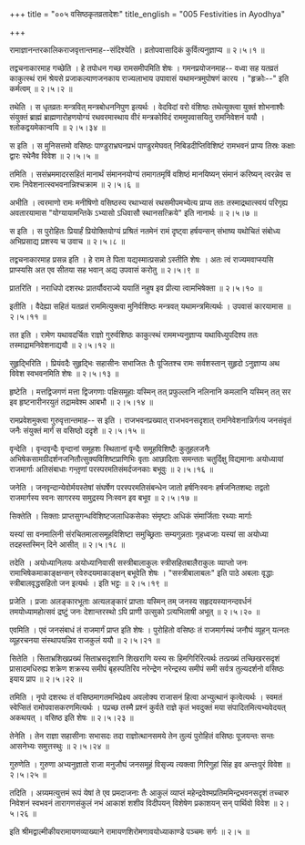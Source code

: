 +++
title = "००५ वसिष्ठकृतव्रतादेशः"
title_english = "005 Festivities in Ayodhya"

+++


रामाज्ञानन्तरकालिकराजवृत्तान्तमाह--संदिश्येति । व्रतोपवासादिकं
कुर्वित्यनुज्ञाप्य  ॥  २।५।१  ॥   

  

तद्वचनाकारमाह गच्छेति । हे तपोधन गच्छ रामसमीपमिति शेषः । गमनप्रयोजनमाह--
वध्वा सह यतव्रतं काकुत्स्थं रामं श्रेयसे प्रजाकल्याणजनकाय राज्यलाभाय
उपावासं यथामन्त्रमुपोषणं कारय । "हृक्रोः--" इति कर्मत्वम्  ॥  २।५।२  ॥   

  

तथेति । स धृतव्रतः मन्त्रवित् मन्त्रबोधननिपुण इत्यर्थः । वेदविदां वरो
वंशिष्ठः तथेत्युक्त्वा युक्तं शोभनाश्वैः संयुक्तं ब्राह्मं
ब्राह्मणारोहणयोग्यं रथवरमास्थाय वीरं मन्त्रकोविदं राममुपवासयितु
रामनिवेशनं ययौ । श्लोकद्वयमेकान्वयि  ॥  २।५।३४  ॥   

  

स इति । स मुनिसत्तमो वसिष्ठः पाण्डुराभ्रघनप्रभं पाण्डुरमेघवत्
निबिडदीप्तिविशिष्टं रामभवनं प्राप्य तिस्रः कक्षाः द्वारः रथेनैव विवेश  ॥ 
२।५।५  ॥   

  

तमिति । ससंभ्रममादरसहितं मानार्थं संमाननयोग्यं तमागतमृषिं वशिष्ठं
मानयिष्यन् संमानं करिष्यन् त्वरन्नेव स रामः निवेशनात्स्वभवनान्निश्चक्राम
 ॥  २।५।६  ॥   

  

अभीति । त्वरमाणो रामः मनीषिणो वसिष्ठस्य रथाभ्यासं रथसमीपमभ्येत्य प्राप्य
ततः तस्माद्रथात्स्वयं परिगृह्य अवतारयामास "योग्यायामन्तिके ऽभ्यासो
ऽधिवासौ स्थानसत्क्रिये" इति नानार्थः  ॥  २।५।७  ॥   

  

स इति । स पुरोहितः प्रियार्हं प्रियोक्तियोग्यं प्रश्रितं नतमेनं रामं
दृष्ट्वा हर्षयन्सन् संभाष्य यथोचितं संबोध्य अभिप्रसाद्य प्रशस्य च उवाच
 ॥  २।५।८  ॥   

  

तद्वचनाकारमाह प्रसन्न इति । हे राम ते पिता यद्यस्मात्प्रसन्नो ऽस्तीति
शेषः । अतः त्वं राज्यमवाप्स्यसि प्राप्स्यसि अत एव सीतया सह भवान् अद्य
उपवासं करोतु  ॥  २।५।९  ॥   

  

प्रातरिति । नराधिपो दशरथः प्रातर्यौवराज्ये ययातिं नहुष इव प्रीत्या
त्वामभिषेक्ता  ॥  २।५।१०  ॥   

  

इतीति । वैदेह्या सहितं यतव्रतं राममित्युक्त्वा मुनिर्वशिष्ठः मन्त्रवत्
यथामन्त्रमित्यर्थः । उपवासं कारयामास  ॥  २।५।११  ॥   

  

तत इति । रामेण यथावदर्चितः राज्ञो गुरुर्वशिष्ठः काकुत्स्थं
राममभ्यनुज्ञाप्य यथाविध्युपदिश्य ततः तस्माद्रामनिवेशनाद्ययौ  ॥  २।५।१२
 ॥   

  

सुहृद्भिरिति । प्रियंवदैः सुहृद्भिः सहासीनः सभाजितः तैः पूजितश्च रामः
सर्वशस्तान् सुहृदो ऽनुज्ञाप्य अथ विवेश स्वभवनमिति शेषः  ॥  २।५।१३  ॥   

  

हृष्टेति । मत्तद्विजगणं मत्ता द्विजगणाः पक्षिसमूहाः यस्मिन् तत्
प्रफुल्लानि नलिनानि कमलानि यस्मिन् तत् सर इव हृष्टनारीनरयुतं तद्रामवेश्म
आबभौ  ॥  २।५।१४  ॥   

  

रामप्रवेशमुक्त्वा गुरुवृत्तान्तमाह-- स इति । राजभवनप्रख्यात्
राजभवनसदृशात् रामनिवेशनान्निर्गत्य जनसंवृतं जनैः संयुक्तं मार्गं स
वसिष्ठो ददृशे  ॥  २।५।१५  ॥   

  

वृन्देति । वृन्दवृन्दैः वृन्दानां समूहशः स्थितानां वृन्दैः समूहविशिष्टैः
कुतूहलजनैः अभिषेकसामग्रीदर्शनजनितौत्सुक्यविशिष्टप्राणिभिः वृताः आछादिताः
समन्ततः चतुर्दिक्षु विद्यमानाः अयोध्यायां राजमार्गाः अतिसंबाधाः
गन्तृ़णां परस्परमतिसंमर्दजनकाः बभूवुः  ॥  २।५।१६  ॥   

  

जनेति । जनवृन्दान्येवोर्मयस्तेषां संघर्षेण परस्परमतिसंबन्धेन जातो
हर्षनिःस्वनः हर्षजनितशब्दः तद्वतो राजमार्गस्य स्वनः सागरस्य समुद्रस्य
निःस्वन इव बभूव  ॥  २।५।१७  ॥   

  

सिक्तेति । सिक्ताः प्राप्तसुगन्धविशिष्टजलाधिकसेकाः संमृष्टाः अधिकं
संमार्जिताः रथ्याः मार्गाः  

यस्यां सा वनमालिनी संरचितमालासमूहविशिष्टा समुच्छ्रिताः सम्यगुन्नताः
गृहध्वजाः यस्यां सा अयोध्या तदहस्तस्मिन् दिने आसीत्  ॥  २।५।१८  ॥   

  

तदेति । अयोध्यानिलयः अयोध्यानिवासी सस्त्रीबालाकुलः स्त्रीसहितबालैराकुलः
व्याप्तो जनः रामाभिषेकमाकाङ्क्षन्सन् रवेरुदयमाकाङ्क्षन् बभूवेति शेषः ।
"सस्त्रीबालाबलः" इति पाठे अबलाः वृद्धाः स्त्रीबालवृद्धसहितो जन इत्यर्थः
। इति भट्टः  ॥  २।५।१९  ॥   

  

प्रजेति । प्रजाः अलङ्कारभूताः अत्यलङ्कारं प्राप्ताः यस्मिन् तम् जनस्य
सहृदयस्यानन्दवर्धनं तमयोध्यामहोत्सवं द्रष्टुं जनः देशान्तरस्थो ऽपि
प्राणी उत्सुको ऽत्यभिलाषी अभूत्  ॥  २।५।२०  ॥   

  

एवमिति । एवं जनसंबाधं तं राजमार्गं प्राप्त इति शेषः । पुरोहितो वसिष्ठः
तं राजमार्गस्थं जनौघं व्यूहन् यत्नतः व्यूहरचनया संस्थापयन्निव राजकुलं
ययौ  ॥  २।५।२१  ॥   

  

सितेति । सिताभ्रशिखप्रख्यं सिताभ्रसदृशानि शिखराणि यस्य सः
हिमगिरिरित्यर्थः तत्प्रख्यं तच्छिखरसदृशं प्रासादमधिरुह्य शक्रेण शक्रस्य
समीपं बृहस्पतिरिव नरेन्द्रेण नरेन्द्रस्य समीपं समी सर्वत्र तुल्यदर्शनो
वसिष्ठः इयाय प्राप  ॥  २।५।२२  ॥   

  

तमिति । नृपो दशरथः तं वसिष्ठमागतमभिप्रेक्ष्य अवलोक्य राजासनं हित्वा
अभ्युत्थानं कृत्वेत्यर्थः । स्वमतं स्वेप्सितं रामोपवासकरणमित्यर्थः ।
पप्रच्छ तस्मै प्रश्नं कुर्वते राज्ञे कृतं भवदुक्तं मया
संपादितमित्यभ्यवेदयत् अकथयत् । वसिष्ठ इति शेषः  ॥  २।५।२३  ॥   

  

तेनेति । तेन राज्ञा सहासीनाः सभासदः तदा राज्ञोत्थानसमये तेन तुल्यं
पुरोहितं वसिष्ठः पूजयन्तः सन्तः आसनेभ्यः समुत्तस्थुः  ॥  २।५।२४  ॥   

  

गुरुणेति । गुरुणा अभ्यनुज्ञातो राजा मनुजौघं जनसमूहं विसृज्य त्यक्त्वा
गिरिगुहां सिंह इव अन्तःपुरं विवेश  ॥  २।५।२५  ॥   

  

तदिति । अग्र्यमत्युत्तमं रूपं येषां ते एव प्रमदाजनाः तैः आकुलं व्याप्तं
महेन्द्रवेश्मप्रतिममिन्द्रभवनसदृशं तच्चारु निवेशनं स्वभवनं तारागणसंकुलं
नभं आकाशं शशीव विदीपयन् विशेषेण प्रकाशयन् सन् पार्थिवो विवेश  ॥  २।५।२६
 ॥   

  

इति श्रीमद्वाल्मीकीयरामायणव्याख्याने रामायणशिरोमणावयोध्याकाण्डे पञ्चमः
सर्गः  ॥  २।५  ॥   

  

  


